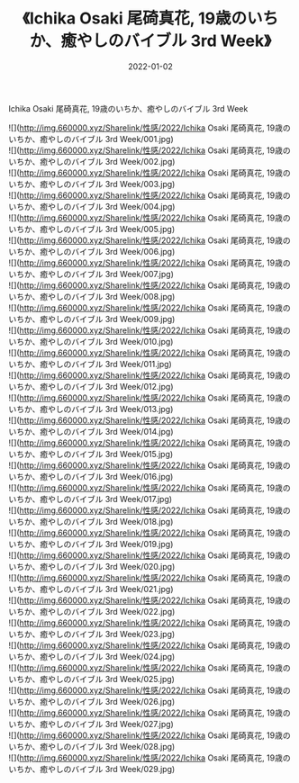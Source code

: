 ﻿---
layout: post
title:  《Ichika Osaki 尾碕真花, 19歳のいちか、癒やしのバイブル 3rd Week》
date:   2022-01-02
img: http://img.660000.xyz/Sharelink/性感/2022/Ichika Osaki 尾碕真花, 19歳のいちか、癒やしのバイブル 3rd Week/000.jpg
categories: [美女, 清纯, 唯美]
---

Ichika Osaki 尾碕真花, 19歳のいちか、癒やしのバイブル 3rd Week

  ![](http://img.660000.xyz/Sharelink/性感/2022/Ichika Osaki 尾碕真花, 19歳のいちか、癒やしのバイブル 3rd Week/001.jpg) <br> ![](http://img.660000.xyz/Sharelink/性感/2022/Ichika Osaki 尾碕真花, 19歳のいちか、癒やしのバイブル 3rd Week/002.jpg) <br> ![](http://img.660000.xyz/Sharelink/性感/2022/Ichika Osaki 尾碕真花, 19歳のいちか、癒やしのバイブル 3rd Week/003.jpg) <br> ![](http://img.660000.xyz/Sharelink/性感/2022/Ichika Osaki 尾碕真花, 19歳のいちか、癒やしのバイブル 3rd Week/004.jpg) <br> ![](http://img.660000.xyz/Sharelink/性感/2022/Ichika Osaki 尾碕真花, 19歳のいちか、癒やしのバイブル 3rd Week/005.jpg) <br> ![](http://img.660000.xyz/Sharelink/性感/2022/Ichika Osaki 尾碕真花, 19歳のいちか、癒やしのバイブル 3rd Week/006.jpg) <br> ![](http://img.660000.xyz/Sharelink/性感/2022/Ichika Osaki 尾碕真花, 19歳のいちか、癒やしのバイブル 3rd Week/007.jpg) <br> ![](http://img.660000.xyz/Sharelink/性感/2022/Ichika Osaki 尾碕真花, 19歳のいちか、癒やしのバイブル 3rd Week/008.jpg) <br> ![](http://img.660000.xyz/Sharelink/性感/2022/Ichika Osaki 尾碕真花, 19歳のいちか、癒やしのバイブル 3rd Week/009.jpg) <br> ![](http://img.660000.xyz/Sharelink/性感/2022/Ichika Osaki 尾碕真花, 19歳のいちか、癒やしのバイブル 3rd Week/010.jpg) <br> ![](http://img.660000.xyz/Sharelink/性感/2022/Ichika Osaki 尾碕真花, 19歳のいちか、癒やしのバイブル 3rd Week/011.jpg) <br> ![](http://img.660000.xyz/Sharelink/性感/2022/Ichika Osaki 尾碕真花, 19歳のいちか、癒やしのバイブル 3rd Week/012.jpg) <br> ![](http://img.660000.xyz/Sharelink/性感/2022/Ichika Osaki 尾碕真花, 19歳のいちか、癒やしのバイブル 3rd Week/013.jpg) <br> ![](http://img.660000.xyz/Sharelink/性感/2022/Ichika Osaki 尾碕真花, 19歳のいちか、癒やしのバイブル 3rd Week/014.jpg) <br> ![](http://img.660000.xyz/Sharelink/性感/2022/Ichika Osaki 尾碕真花, 19歳のいちか、癒やしのバイブル 3rd Week/015.jpg) <br> ![](http://img.660000.xyz/Sharelink/性感/2022/Ichika Osaki 尾碕真花, 19歳のいちか、癒やしのバイブル 3rd Week/016.jpg) <br> ![](http://img.660000.xyz/Sharelink/性感/2022/Ichika Osaki 尾碕真花, 19歳のいちか、癒やしのバイブル 3rd Week/017.jpg) <br> ![](http://img.660000.xyz/Sharelink/性感/2022/Ichika Osaki 尾碕真花, 19歳のいちか、癒やしのバイブル 3rd Week/018.jpg) <br> ![](http://img.660000.xyz/Sharelink/性感/2022/Ichika Osaki 尾碕真花, 19歳のいちか、癒やしのバイブル 3rd Week/019.jpg) <br> ![](http://img.660000.xyz/Sharelink/性感/2022/Ichika Osaki 尾碕真花, 19歳のいちか、癒やしのバイブル 3rd Week/020.jpg) <br> ![](http://img.660000.xyz/Sharelink/性感/2022/Ichika Osaki 尾碕真花, 19歳のいちか、癒やしのバイブル 3rd Week/021.jpg) <br> ![](http://img.660000.xyz/Sharelink/性感/2022/Ichika Osaki 尾碕真花, 19歳のいちか、癒やしのバイブル 3rd Week/022.jpg) <br> ![](http://img.660000.xyz/Sharelink/性感/2022/Ichika Osaki 尾碕真花, 19歳のいちか、癒やしのバイブル 3rd Week/023.jpg) <br> ![](http://img.660000.xyz/Sharelink/性感/2022/Ichika Osaki 尾碕真花, 19歳のいちか、癒やしのバイブル 3rd Week/024.jpg) <br> ![](http://img.660000.xyz/Sharelink/性感/2022/Ichika Osaki 尾碕真花, 19歳のいちか、癒やしのバイブル 3rd Week/025.jpg) <br> ![](http://img.660000.xyz/Sharelink/性感/2022/Ichika Osaki 尾碕真花, 19歳のいちか、癒やしのバイブル 3rd Week/026.jpg) <br> ![](http://img.660000.xyz/Sharelink/性感/2022/Ichika Osaki 尾碕真花, 19歳のいちか、癒やしのバイブル 3rd Week/027.jpg) <br> ![](http://img.660000.xyz/Sharelink/性感/2022/Ichika Osaki 尾碕真花, 19歳のいちか、癒やしのバイブル 3rd Week/028.jpg) <br> ![](http://img.660000.xyz/Sharelink/性感/2022/Ichika Osaki 尾碕真花, 19歳のいちか、癒やしのバイブル 3rd Week/029.jpg) <br>